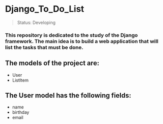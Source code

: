 # Django_To_Do_List

> Status: Developing


### This repository is dedicated to the study of the Django framework. The main idea is to build a web application that will list the tasks that must be done.

## The models of the project are:
+ User
+ ListItem

## The User model has the following fields:
+ name
+ birthday
+ email

